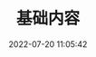---
pageComponent:
  name: Catalogue
  data:
    key: 01.java
title: 基础内容
date: 2022-07-20 11:05:42
permalink: /java/
sidebar: false
article: false
comment: false
editLink: false
---